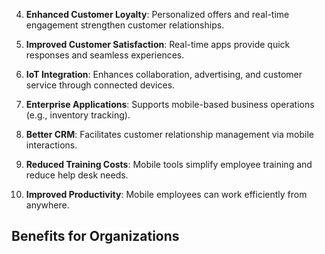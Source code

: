 4. **Enhanced Customer Loyalty**: Personalized offers and real-time engagement strengthen customer relationships.

5. **Improved Customer Satisfaction**: Real-time apps provide quick responses and seamless experiences.

6. **IoT Integration**: Enhances collaboration, advertising, and customer service through connected devices.

7. **Enterprise Applications**: Supports mobile-based business operations (e.g., inventory tracking).

8. **Better CRM**: Facilitates customer relationship management via mobile interactions.

9. **Reduced Training Costs**: Mobile tools simplify employee training and reduce help desk needs.

10. **Improved Productivity**: Mobile employees can work efficiently from anywhere.

## Benefits for Organizations